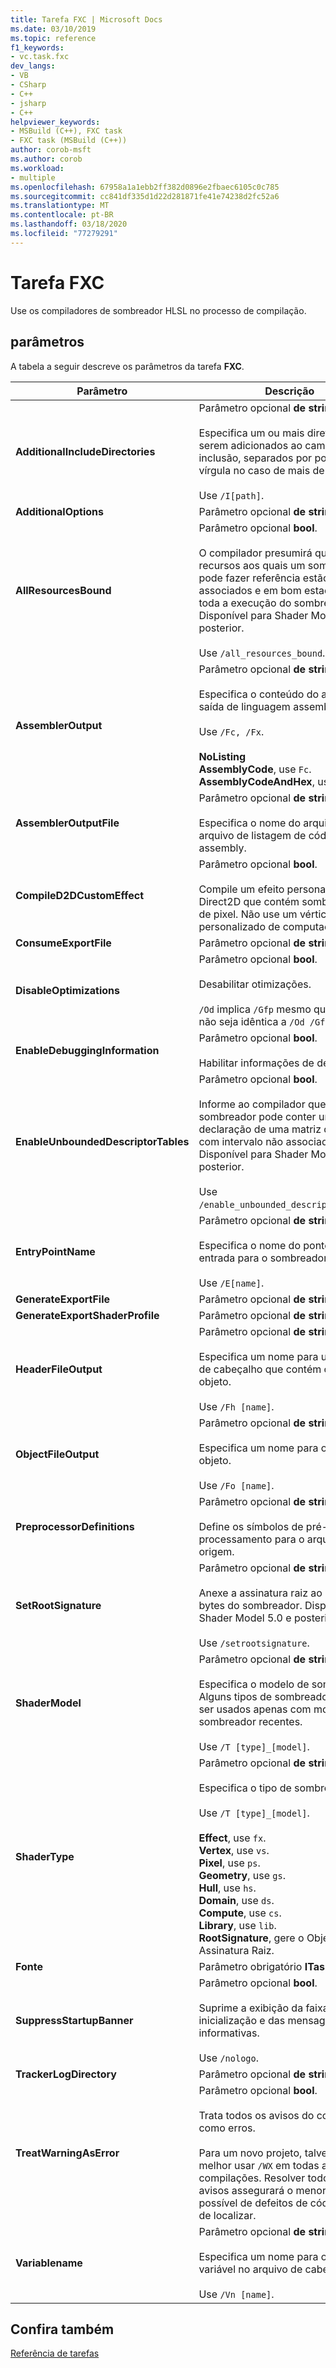 ```yaml
---
title: Tarefa FXC | Microsoft Docs
ms.date: 03/10/2019
ms.topic: reference
f1_keywords:
- vc.task.fxc
dev_langs:
- VB
- CSharp
- C++
- jsharp
- C++
helpviewer_keywords:
- MSBuild (C++), FXC task
- FXC task (MSBuild (C++))
author: corob-msft
ms.author: corob
ms.workload:
- multiple
ms.openlocfilehash: 67958a1a1ebb2ff382d0896e2fbaec6105c0c785
ms.sourcegitcommit: cc841df335d1d22d281871fe41e74238d2fc52a6
ms.translationtype: MT
ms.contentlocale: pt-BR
ms.lasthandoff: 03/18/2020
ms.locfileid: "77279291"
---
```

# <a name="fxc-task"></a>Tarefa FXC

Use os compiladores de sombreador HLSL no processo de compilação.

## <a name="parameters"></a>parâmetros

A tabela a seguir descreve os parâmetros da tarefa **FXC**.

|Parâmetro|Descrição|
|---------------|-----------------|
|**AdditionalIncludeDirectories**|Parâmetro opcional **de string[].**<br/><br/>Especifica um ou mais diretórios a serem adicionados ao caminho de inclusão, separados por ponto e vírgula no caso de mais de um.<br/><br/>Use `/I[path]`.|
|**AdditionalOptions**|Parâmetro opcional **de string.**|
|**AllResourcesBound**|Parâmetro opcional **bool**.<br/><br/>O compilador presumirá que todos os recursos aos quais um sombreador pode fazer referência estão associados e em bom estado para toda a execução do sombreador. Disponível para Shader Model 5.1 e posterior.<br/><br/>Use `/all_resources_bound`.|
|**AssemblerOutput**|Parâmetro opcional **de string.**<br/><br/>Especifica o conteúdo do arquivo de saída de linguagem assembly.<br/><br/>Use `/Fc, /Fx`.<br/><br/>**NoListing**<br/>**AssemblyCode**, use `Fc`.<br/>**AssemblyCodeAndHex**, use `Fx`.|
|**AssemblerOutputFile**|Parâmetro opcional **de string.**<br/><br/>Especifica o nome do arquivo para arquivo de listagem de código assembly.|
|**CompileD2DCustomEffect**|Parâmetro opcional **bool**.<br/><br/>Compile um efeito personalizado Direct2D que contém sombreadores de pixel. Não use um vértice ou efeito personalizado de computação.|
|**ConsumeExportFile**|Parâmetro opcional **de string.**|
|**DisableOptimizations**|Parâmetro opcional **bool**.<br/><br/>Desabilitar otimizações.<br/><br/>`/Od` implica `/Gfp` mesmo que a saída não seja idêntica a `/Od /Gfp`.|
|**EnableDebuggingInformation**|Parâmetro opcional **bool**.<br/><br/>Habilitar informações de depuração.|
|**EnableUnboundedDescriptorTables**|Parâmetro opcional **bool**.<br/><br/>Informe ao compilador que um sombreador pode conter uma declaração de uma matriz de recursos com intervalo não associado. Disponível para Shader Model 5.1 e posterior.<br/><br/>Use `/enable_unbounded_descriptor_tables`.|
|**EntryPointName**|Parâmetro opcional **de string.**<br/><br/>Especifica o nome do ponto de entrada para o sombreador.<br/><br/>Use `/E[name]`.|
|**GenerateExportFile**|Parâmetro opcional **de string.**|
|**GenerateExportShaderProfile**|Parâmetro opcional **de string.**|
|**HeaderFileOutput**|Parâmetro opcional **de string.**<br/><br/>Especifica um nome para um arquivo de cabeçalho que contém código objeto.<br/><br/>Use `/Fh [name]`.|
|**ObjectFileOutput**|Parâmetro opcional **de string.**<br/><br/>Especifica um nome para o arquivo-objeto.<br/><br/>Use `/Fo [name]`.|
|**PreprocessorDefinitions**|Parâmetro opcional **de string[].**<br/><br/>Define os símbolos de pré-processamento para o arquivo de origem.|
|**SetRootSignature**|Parâmetro opcional **de string.**<br/><br/>Anexe a assinatura raiz ao código de bytes do sombreador. Disponível para Shader Model 5.0 e posterior.<br/><br/>Use `/setrootsignature`.|
|**ShaderModel**|Parâmetro opcional **de string.**<br/><br/>Especifica o modelo de sombreador. Alguns tipos de sombreador podem ser usados apenas com modelos de sombreador recentes.<br/><br/>Use `/T [type]_[model]`.|
|**ShaderType**|Parâmetro opcional **de string.**<br/><br/>Especifica o tipo de sombreador.<br/><br/>Use `/T [type]_[model]`.<br/><br/>**Effect**, use `fx`.<br/>**Vertex**, use `vs`.<br/>**Pixel**, use `ps`.<br/>**Geometry**, use `gs`.<br/>**Hull**, use `hs`.<br/>**Domain**, use `ds`.<br/>**Compute**, use `cs`.<br/>**Library**, use `lib`.<br/>**RootSignature**, gere o Objeto de Assinatura Raiz.|
|**Fonte**|Parâmetro obrigatório **ITaskItem**.|
|**SuppressStartupBanner**|Parâmetro opcional **bool**.<br/><br/>Suprime a exibição da faixa de inicialização e das mensagens informativas.<br/><br/>Use `/nologo`.|
|**TrackerLogDirectory**|Parâmetro opcional **de string.**|
|**TreatWarningAsError**|Parâmetro opcional **bool**.<br/><br/>Trata todos os avisos do compilador como erros.<br/><br/>Para um novo projeto, talvez seja melhor usar `/WX` em todas as compilações. Resolver todos os avisos assegurará o menor número possível de defeitos de código difíceis de localizar.|
|**Variablename**|Parâmetro opcional **de string.**<br/><br/>Especifica um nome para o nome de variável no arquivo de cabeçalho.<br/><br/>Use `/Vn [name]`.|

## <a name="see-also"></a>Confira também

[Referência de tarefas](../msbuild/msbuild-task-reference.md)